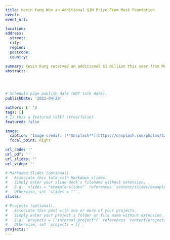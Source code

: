 ```yaml
---
title: Kevin Kung Won an Additional $1M Prize From Musk Foundation
event: 
event_url: 

location:  
address:
  street:  
  city:  
  region:  
  postcode:  
  country:  

summary: Kevin Kung received an additional $1 million this year from Musk Foundation. UBC is the only university in the world where not one but two teams won Elon Musk’s XPRIZE Carbon Removal stage 2 milestone award (the other team is UBC spinoff Carbin Minerals). >> [Xprize UBC News](https://news.ubc.ca/2022/04/ubc-spinoff-carbinminerals-wins-musk-foundation/)
abstract:  


 

# Schedule page publish date (NOT talk date).
publishDate: '2021-04-29'

authors: [' ']
tags: []
# Is this a featured talk? (true/false)
featured: false

image:
  caption: 'Image credit: [**Unsplash**](https://unsplash.com/photos/bzdhc5b3Bxs)'
  focal_point: Right

url_code: ''
url_pdf: '' 
url_slides: ''
url_video: ''

# Markdown Slides (optional).
#   Associate this talk with Markdown slides.
#   Simply enter your slide deck's filename without extension.
#   E.g. `slides = "example-slides"` references `content/slides/example-slides.md`.
#   Otherwise, set `slides = ""`.
slides:

# Projects (optional).
#   Associate this post with one or more of your projects.
#   Simply enter your project's folder or file name without extension.
#   E.g. `projects = ["internal-project"]` references `content/project/deep-learning/index.md`.
#   Otherwise, set `projects = []`.
projects:
---
```

